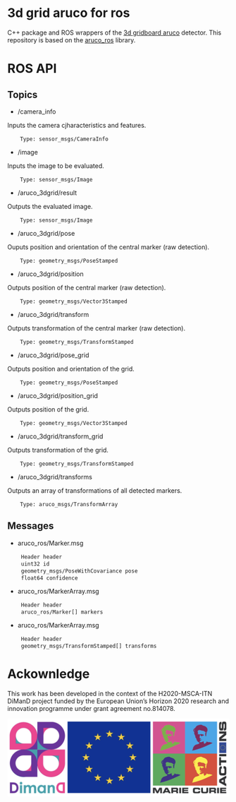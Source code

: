 3d grid aruco for ros
=========

C++ package and ROS wrappers of the [3d gridboard aruco][1] detector. This repository is based on the [aruco_ros][2] library.

# ROS API

## Topics

 * /camera_info

 Inputs the camera cjharacteristics and features.

        Type: sensor_msgs/CameraInfo

 * /image

 Inputs the image to be evaluated.

        Type: sensor_msgs/Image

 * /aruco_3dgrid/result

 Outputs the evaluated image.

        Type: sensor_msgs/Image

 * /aruco_3dgrid/pose

 Ouputs position and orientation of the central marker (raw detection).
 
        Type: geometry_msgs/PoseStamped

 * /aruco_3dgrid/position

 Outputs position of the central marker (raw detection).

        Type: geometry_msgs/Vector3Stamped

 * /aruco_3dgrid/transform

 Outputs transformation of the central marker (raw detection).

        Type: geometry_msgs/TransformStamped

 * /aruco_3dgrid/pose_grid

 Outputs position and orientation of the grid.

        Type: geometry_msgs/PoseStamped

 * /aruco_3dgrid/position_grid

 Outputs position of the grid.

        Type: geometry_msgs/Vector3Stamped

* /aruco_3dgrid/transform_grid

 Outputs transformation of the grid.

        Type: geometry_msgs/TransformStamped

 * /aruco_3dgrid/transforms

 Outputs an array of transformations of all detected markers.

        Type: aruco_msgs/TransformArray

## Messages

 * aruco_ros/Marker.msg

        Header header
        uint32 id
        geometry_msgs/PoseWithCovariance pose
        float64 confidence

 * aruco_ros/MarkerArray.msg

        Header header
        aruco_ros/Marker[] markers

 * aruco_ros/MarkerArray.msg

        Header header
        geometry_msgs/TransformStamped[] transforms

# Ackownledge

This work has been developed in the context of the H2020-MSCA-ITN DiManD project funded by the European Union’s Horizon
2020 research and innovation programme under grant agreement no.814078.

<img align="center" src="https://raw.githubusercontent.com/jaMulet/3dgridboard_aruco_ros/master/images/dimand_MSCA-ITN.png"/>

[1]: https://doi.org/10.3390/s20174825 "Oščádal P, Heczko D, Vysocký A, Mlotek J, Novák P, Virgala I, Sukop M, Bobovský Z. Improved Pose Estimation of Aruco Tags Using a Novel 3D Placement Strategy. Sensors. 2020; 20(17):4825"

[2]: http://wiki.ros.org/aruco_ros "Aruco_ros"